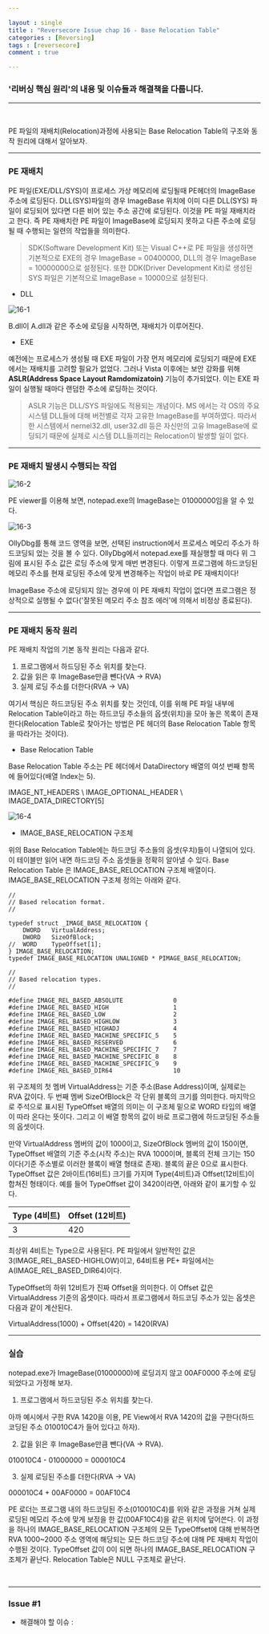 ```yaml
---

layout : single
title : "Reversecore Issue chap 16 - Base Relocation Table"
categories : [Reversing]
tags : [reversecore]
comment : true

---
```


### '리버싱 핵심 원리'의 내용 및 이슈들과 해결책을 다룹니다.

---

<br/>


PE 파일의 재배치(Relocation)과정에 사용되는 Base Relocation Table의 구조와 동작 원리에 대해서 알아보자.


---

### PE 재배치

PE 파일(EXE/DLL/SYS)이 프로세스 가상 메모리에 로딩될때 PE헤더의 ImageBase 주소에 로딩된다. DLL(SYS)파일의 경우 ImageBase 위치에 이미 다른 DLL(SYS) 파일이 로딩되어 있다면 다른 비어 있는 주소 공간에 로딩된다. 이것을 PE 파일 재배치라고 한다. 즉 PE 재배치란 PE 파일이 ImageBase에 로딩되지 못하고 다른 주소에 로딩될 때 수행되는 일련의 작업들을 의미한다.


> SDK(Software Development Kit) 또는 Visual C++로 PE 파일을 생성하면 기본적으로 EXE의 경우 ImageBase = 00400000, DLL의 경우 ImageBase = 10000000으로 설정된다. 또한 DDK(Driver Development Kit)로 생성된 SYS 파일은 기본적으로 ImageBase = 10000으로 설정된다.

- DLL

![16-1](https://user-images.githubusercontent.com/26838115/45201219-68ad2a00-b2af-11e8-9f7e-3a47fcf86b1e.png)

B.dll이 A.dll과 같은 주소에 로딩을 시작하면, 재배치가 이루어진다.


- EXE


예전에는 프로세스가 생성될 때 EXE 파일이 가장 먼저 메모리에 로딩되기 때문에 EXE에서는 재배치를 고려할 필요가 없었다. 그러나 Vista 이후에는 보안 강화를 위해 **ASLR(Address Space Layout Ramdomizatoin)** 기능이 추가되었다. 이는 EXE 파일이 실행될 때마다 랜덤한 주소에 로딩하는 것이다. 


> ASLR 기능은 DLL/SYS 파일에도 적용되는 개념이다. MS 에서는 각 OS의 주요 시스템 DLL들에 대해 버전별로 각자 고유한 ImageBase를 부여하였다. 따라서 한 시스템에서 nernel32.dll, user32.dll 등은 자신만의 고유 ImageBase에 로딩되기 때문에 실제로 시스템 DLL들끼리는 Relocation이 발생할 일이 없다.

---

### PE 재배치 발생시 수행되는 작업

![16-2](https://user-images.githubusercontent.com/26838115/45201592-13721800-b2b1-11e8-9de9-673d3b2bfcc7.png)

PE viewer를 이용해 보면, notepad.exe의 ImageBase는 01000000임을 알 수 있다.

![16-3](https://user-images.githubusercontent.com/26838115/45201734-64820c00-b2b1-11e8-9db5-b3e4766bbc43.png)

OllyDbg를 통해 코드 영역을 보면, 선택된 instruction에서 프로세스 메모리 주소가 하드코딩되 었는 것을 볼 수 있다. OllyDbg에서 notepad.exe를 재실행할 때 마다 위 그림에 표시된 주소 값은 로딩 주소에 맞게 매번 변경된다. 이렇게 프로그램에 하드코딩된 메모리 주소를 현재 로딩된 주소에 맞게 변경해주는 작업이 바로 PE 재배치이다!

ImageBase 주소에 로딩되지 않는 경우에 이 PE 재배치 작업이 없다면 프로그램은 정상적으로 실행될 수 없다('잘못된 메모리 주소 참조 에러'에 의해서 비정상 종료된다).

---

### PE 재배치 동작 원리

PE 재배치 작업의 기본 동작 원리는 다음과 같다.

1. 프로그램에서 하드딩된 주소 위치를 찾는다.
2. 값을 읽은 후 ImageBase만큼 뺀다(VA -> RVA)
3. 실제 로딩 주소를 더한다(RVA -> VA)

여기서 핵심은 하드코딩된 주소 위치를 찾는 것인데, 이를 위해 PE 파일 내부에 Relocation Table이라고 하는 하드코딩 주소들의 옵셋(위치)을 모아 놓은 목록이 존재한다(Relocation Table로 찾아가는 방법은 PE 헤더의 Base Relocation Table 항목을 따라가는 것이다).

- Base Relocation Table

Base Relocation Table 주소는 PE 헤더에서 DataDirectory 배열의 여섯 번째 항목에 들어있다(배열 Index는 5).

IMAGE_NT_HEADERS \ IMAGE_OPTIONAL_HEADER \ IMAGE_DATA_DIRECTORY[5]

![16-4](https://user-images.githubusercontent.com/26838115/45202555-54b7f700-b2b4-11e8-8c31-fa2b0123dbfd.png)


- IMAGE_BASE_RELOCATION 구조체

위의 Base Relocation Table에는 하드코딩 주소들의 옵셋(우치)들이 나열되어 있다. 이 테이블만 읽어 내면 하드코딩 주소 옵셋들을 정확히 알아낼 수 있다. Base Relocation Table 은 IMAGE_BASE_RELOCATION 구조체 배열이다. IMAGE_BASE_RELOCATION 구조체 정의는 아래와 같다.

~~~
//
// Based relocation format.
//

typedef struct _IMAGE_BASE_RELOCATION {
    DWORD   VirtualAddress;
    DWORD   SizeOfBlock;
//  WORD    TypeOffset[1];
} IMAGE_BASE_RELOCATION;
typedef IMAGE_BASE_RELOCATION UNALIGNED * PIMAGE_BASE_RELOCATION;

//
// Based relocation types.
//

#define IMAGE_REL_BASED_ABSOLUTE              0
#define IMAGE_REL_BASED_HIGH                  1
#define IMAGE_REL_BASED_LOW                   2
#define IMAGE_REL_BASED_HIGHLOW               3
#define IMAGE_REL_BASED_HIGHADJ               4
#define IMAGE_REL_BASED_MACHINE_SPECIFIC_5    5
#define IMAGE_REL_BASED_RESERVED              6
#define IMAGE_REL_BASED_MACHINE_SPECIFIC_7    7
#define IMAGE_REL_BASED_MACHINE_SPECIFIC_8    8
#define IMAGE_REL_BASED_MACHINE_SPECIFIC_9    9
#define IMAGE_REL_BASED_DIR64                 10
~~~

위 구조체의 첫 멤버 VirtualAddress는 기준 주소(Base Address)이며, 실제로는 RVA 값이다. 두 번째 멤버 SizeOfBlock은 각 단위 블록의 크기를 의미한다. 마지막으로 주석으로 표시된 TypeOffset 배열의 의미는 이 구조체 밑으로 WORD 타입의 배열이 따라 온다는 뜻이다. 그리고 이 배열 항목의 값이 바로 프로그램에 하드코딩된 주소들의 옵셋이다.

만약 VirtualAddress 멤버의 값이 1000이고, SizeOfBlock 멤버의 값이 150이면, TypeOffset 배열의 기준 주소(시작 주소)는 RVA 1000이며, 블록의 전체 크기는 150이다(기준 주소별로 이러한 블록이 배열 형태로 존재). 블록의 끝은 0으로 표시한다. TypeOffset 값은 2바이트(16비트) 크기를 가지며 Type(4비트)과 Offset(12비트)이 합쳐진 형태이다. 예를 들어 TypeOffset 값이 3420이라면, 아래와 같이 표기할 수 있다.

Type (4비트) | Offset (12비트)
|:---|:----|
3 |420

최상위 4비트는 Type으로 사용된다. PE 파일에서 일반적인 값은 3(IMAGE_REL_BASED-HIGHLOW)이고, 64비트용 PE+ 파일에서는 A(IMAGE_REL_BASED_DIR64)이다.

TypeOffset의 하위 12비트가 진짜 Offset을 의미한다. 이 Offset 값은 VirtualAddress 기준의 옵셋이다. 따라서 프로그램에서 하드코딩 주소가 있는 옵셋은 다음과 같이 계산된다.

VirtualAddress(1000) + Offset(420) = 1420(RVA)

---

### 실습

notepad.exe가 ImageBase(01000000)에 로딩괴지 않고 00AF0000 주소에 로딩되었다고 가정해 보자.

1. 프로그램에서 하드코딩된 주소 위치를 찾는다.

아까 예시에서 구한 RVA 1420을 이용, PE View에서 RVA 1420의 값을 구한다(하드코딩된 주소 010010C4가 들어 있다고 하자).

2. 값을 읽은 후 ImageBase만큼 뺀다(VA -> RVA).

010010C4 - 01000000 = 000010C4

3. 실제 로딩된 주소를 더한다(RVA -> VA)

000010C4 + 00AF0000 = 00AF10C4

PE 로더는 프로그램 내의 하드코딩된 주소(010010C4)를 위와 같은 과정을 거쳐 실제 로딩된 메모리 주소에 맞게 보정을 한 값(00AF10C4)을 같은 위치에 덮어쓴다. 이 과정을 하나의 IMAGE_BASE_RELOCATION 구조체의 모든 TypeOffset에 대해 반복하면 RVA 1000~2000 주소 영역에 해당되는 모든 하드코딩 주소에 대해 PE 재배치 작업이 수행된 것이다. TypeOffset 값이 0이 되면 하나의 IMAGE_BASE_RELOCATION 구조체가 끝난다. Relocation Table은 NULL 구조체로 끝난다.
























<br/>

---



### Issue #1

- 해결해야 할 이슈 : 

